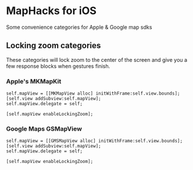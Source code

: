 # MapHacks for iOS
Some convenience categories for Apple &amp; Google map sdks

## Locking zoom categories
These categories will lock zoom to the center of the screen and give you a few response blocks when gestures finish.

### Apple's MKMapKit

    self.mapView = [[MKMapView alloc] initWithFrame:self.view.bounds];
    [self.view addSubview:self.mapView];
    self.mapView.delegate = self;
    
    [self.mapView enableLockingZoom];
    
### Google Maps GSMapView

    self.mapView = [[GMSMapView alloc] initWithFrame:self.view.bounds];
    [self.view addSubview:self.mapView];
    self.mapView.delegate = self;
    
    [self.mapView enableLockingZoom];
    

